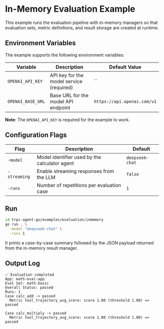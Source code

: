 # In-Memory Evaluation Example

This example runs the evaluation pipeline with in-memory managers so that evaluation sets, metric definitions, and result storage are created at runtime.

## Environment Variables

The example supports the following environment variables:

| Variable | Description | Default Value |
|----------|-------------|---------------|
| `OPENAI_API_KEY` | API key for the model service (required) | `` |
| `OPENAI_BASE_URL` | Base URL for the model API endpoint | `https://api.openai.com/v1` |

**Note**: The `OPENAI_API_KEY` is required for the example to work.

## Configuration Flags

| Flag | Description | Default |
|------|-------------|---------|
| `-model` | Model identifier used by the calculator agent | `deepseek-chat` |
| `-streaming` | Enable streaming responses from the LLM | `false` |
| `-runs` | Number of repetitions per evaluation case | `1` |

## Run

```bash
cd trpc-agent-go/examples/evaluation/inmemory
go run . \
  -model "deepseek-chat" \
  -runs 1
```

It prints a case-by-case summary followed by the JSON payload returned from the in-memory result manager.

## Output Log

```log
✅ Evaluation completed
App: math-eval-app
Eval Set: math-basic
Overall Status: passed
Runs: 1
Case calc_add -> passed
  Metric tool_trajectory_avg_score: score 1.00 (threshold 1.00) => passed

Case calc_multiply -> passed
  Metric tool_trajectory_avg_score: score 1.00 (threshold 1.00) => passed
```
